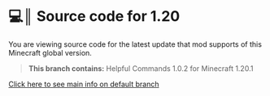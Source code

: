 # 💻║ Source code for 1.20
You are viewing source code for the latest update that mod supports of this Minecraft global version.

> **This branch contains:** Helpful Commands 1.0.2 for Minecraft 1.20.1

[Click here to see main info on default branch](https://github.com/ThatsNotM3/HelpfulCommands)
